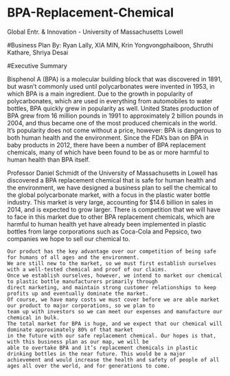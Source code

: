 # BPA-Replacement-Chemical
Global Entr. &amp; Innovation  - University of Massachusetts Lowell

#Business Plan By:
Ryan Lally, XIA MIN, Krin Yongvongphaiboon, Shruthi Kathare, Shriya Desai 

#Executive Summary

Bisphenol A (BPA) is a molecular building block that was discovered in 1891, 
but wasn’t commonly used until polycarbonates were invented in 1953, in which BPA is a main ingredient. 
Due to the growth in popularity of polycarbonates, which are used in everything from automobiles to water bottles, 
BPA quickly grew in popularity as well. United States production of BPA grew from 16 million pounds in 1991 to approximately 2 billion 
pounds in 2004, and thus became one of the most produced chemicals in the world. It’s popularity does not come without a price, 
however: BPA is dangerous to both human health and the environment. 
Since the FDA’s ban on BPA in baby products in 2012, there have been a number of BPA replacement chemicals, 
many of which have been found to be as or more harmful to human health than BPA itself.

Professor Daniel Schmidt of the University of Massachusetts in Lowell has discovered a BPA replacement chemical 
that is safe for human health and the environment, we have designed a business plan to sell the chemical to the global 
polycarbonate market, with a focus in the plastic water bottle industry. This market is very large, accounting for $14.6 billion 
in sales in 2014, and is expected to grow larger. There is competition that we will have to face in this market due to 
other BPA replacement chemicals, which are harmful to human health yet have already been implemented in plastic bottles
from large corporations such as Coca-Cola and Pepsico, two companies we hope to sell our chemical to. 

	Our product has the key advantage over our competition of being safe for humans of all ages and the environment. 
	We are still new to the market, so we must first establish ourselves with a well-tested chemical and proof of our claims.
	Once we establish ourselves, however, we intend to market our chemical to plastic bottle manufacturers primarily through 
	direct marketing, and maintain strong customer relationships to keep profits up and eventually dominate the market. 
	Of course, we have many costs we must cover before we are able market our product to major corporations, so we plan to
	team up with investors so we can meet our expenses and manufacture our chemical in bulk.
	The total market for BPA is huge, and we expect that our chemical will dominate approximately 80% of that market 
	in the future with our safe replacement chemical. Our hopes is that, with this business plan as our map, we will be 
	able to overtake BPA and it’s replacement chemicals in plastic drinking bottles in the near future. This would be a major 
	achievement and would increase the health and safety of people of all ages all over the world, and for generations to come.
